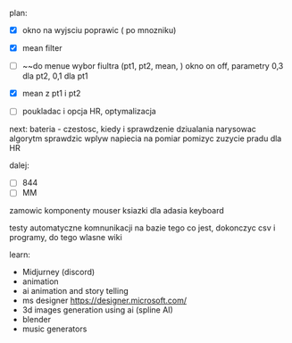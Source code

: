 
plan:
- [x] okno na wyjsciu poprawic ( po mnozniku)
- [x] mean filter
- [ ] ~~do menue wybor fiultra (pt1, pt2, mean, ) okno on off, parametry 0,3 dla pt2, 0,1 dla pt1
- [x] mean z pt1 i pt2
- [ ] poukladac i opcja HR, optymalizacja


next:
bateria - czestosc, kiedy i sprawdzenie dziualania
narysowac algorytm
sprawdzic wplyw napiecia na pomiar
pomizyc zuzycie pradu dla HR

dalej:
- [ ] 844
- [ ] MM

zamowic komponenty mouser
ksiazki dla adasia
keyboard


testy automatyczne komnunikacji na bazie tego co jest, dokonczyc csv i programy,
do tego wlasne wiki

learn:
- Midjurney (discord)
- animation
- ai animation and story telling
- ms designer https://designer.microsoft.com/
- 3d images generation using ai (spline AI)
- blender
- music generators